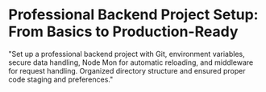 # Professional Backend Project Setup: From Basics to Production-Ready
"Set up a professional backend project with Git, environment variables, secure data handling, Node Mon for automatic reloading, and middleware for request handling. Organized directory structure and ensured proper code staging and preferences."